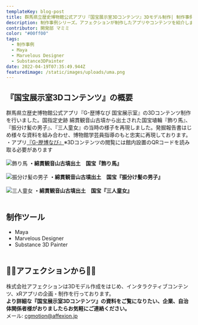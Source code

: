```yaml
---
templateKey: blog-post
title: 群馬県立歴史博物館公式アプリ『国宝展示室3Dコンテンツ』3Dモデル制作| 制作事例シリーズ
description: 制作事例シリーズ。アフェクションが制作したアプリやコンテンツを紹介します。今回は群馬県立歴史博物館公式アプリ用に制作した3Dモデルです。
contributor: 開発部 マミミ
color: "#00ff00"
tags:
  - 制作事例
  - Maya
  - Marvelous Designer
  - Substance3DPainter
date: 2022-04-19T07:35:49.944Z
featuredimage: /static/images/uploads/uma.png
---
```

## 『国宝展示室3Dコンテンツ』の概要<br>
群馬県立歴史博物館公式アプリ『G-歴博なび 国宝展示室』の3Dコンテンツ制作を行いました。国指定史跡 綿貫観音山古墳から出土された国宝埴輪『飾り馬』、『振分け髪の男子』、『三人童女』の当時の様子を再現しました。発掘報告書はじめ様々な資料を組み合わせ、博物館学芸員指導のもと忠実に再現しております。<br>・アプリ[『G-歴博なび』](https://apps.apple.com/app/g-%E6%AD%B4%E5%8D%9A%E3%81%AA%E3%81%B3/id1567742566)※3Dコンテンツの閲覧には館内設置のQRコードを読み取る必要があります<br><br>
![飾り馬](https://firebasestorage.googleapis.com/v0/b/affexion-blog-image.appspot.com/o/kokuho%2Fuma.png?alt=media&token=e85caa69-dbf3-4f12-98b2-bbe9b9c05b06)
**・綿貫観音山古墳出土　国宝『飾り馬』**<br><br>
![振分け髪の男子](https://firebasestorage.googleapis.com/v0/b/affexion-blog-image.appspot.com/o/kokuho%2Fou.png?alt=media&token=6cb6af9d-254a-4ac6-84ef-de4adcdc1d5d)
**・綿貫観音山古墳出土　国宝『振分け髪の男子』**<br><br>
![三人童女](https://firebasestorage.googleapis.com/v0/b/affexion-blog-image.appspot.com/o/kokuho%2Fdojo.png?alt=media&token=918c98f0-a1d4-41b8-87d9-0e966ab0fee8)
**・綿貫観音山古墳出土　国宝『三人童女』**<br><br>
## 制作ツール<br>
- Maya
- Marvelous Designer
- Substance 3D Painter<br><br>

## 👾👾アフェクションから👾👾<br>
株式会社アフェクションは3Dモデル作成をはじめ、インタラクティブコンテンツ、xRアプリの企画・制作を行っております。<br>**より詳細な『国宝展示室3Dコンテンツ』の資料をご覧になりたい、企業、自治体関係者様がおりましたらお気軽にご連絡ください。**<br>メール: cgmotion@affexion.jp
